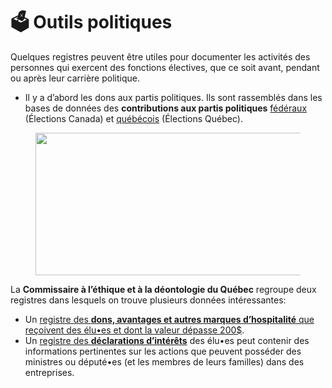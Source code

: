 # 🗳 Outils politiques

Quelques registres peuvent être utiles pour documenter les activités des personnes qui exercent des fonctions électives, que ce soit avant, pendant ou après leur carrière politique.

* Il y a d’abord les dons aux partis politiques. Ils sont rassemblés dans les bases de données des **contributions aux partis politiques** [fédéraux](https://www.elections.ca/wpapps/WPF/FR/CCS/Index?returntype=1) (Élections Canada) et [québécois](https://www.electionsquebec.qc.ca/financement-depenses-et-contributions/recherche-sur-les-donateurs/) (Élections Québec).

<figure><img src="https://miro.medium.com/v2/resize:fit:1220/1*TUOq34sNWDsvqWraRS1BfQ.jpeg" alt="" height="228" width="610"><figcaption></figcaption></figure>

La **Commissaire à l’éthique et à la déontologie du Québec** regroupe deux registres dans lesquels on trouve plusieurs données intéressantes:

* Un [registre des **dons, avantages et autres marques d’hospitalité** que reçoivent des élu•es et dont la valeur dépasse 200$](https://www.ced-qc.ca/fr/registres-publics/18-dons-marques-d-hospitalite-et-autres-avantages).
* Un [registre des **déclarations d’intérêts**](https://www.ced-qc.ca/fr/registres-publics/19-sommaires-des-declarations-des-interets-personnels#navigation6) des élu•es peut contenir des informations pertinentes sur les actions que peuvent posséder des ministres ou député•es (et les membres de leurs familles) dans des entreprises.
